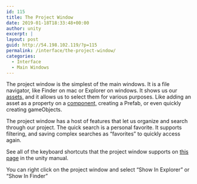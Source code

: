 ```yaml
---
id: 115
title: The Project Window
date: 2019-01-18T18:33:48+00:00
author: unity
excerpt: |
layout: post
guid: http://54.198.102.119/?p=115
permalink: /interface/the-project-window/
categories:
  - Interface
  - Main Windows
---
```

 

The project window is the simplest of the main windows. It is a file navigator, like Finder on mac or Explorer on windows. It shows us our [assets,](http://54.198.102.119/fundamentals/what-are-assets/) and it allows us to select them for various purposes. Like adding an asset as a property on a [component,](http://54.198.102.119/fundamentals/what-are-components/) creating a Prefab, or even quickly creating gameObjects.

The project window has a host of features that let us organize and search through our project. The quick search is a personal favorite. It supports filtering, and saving complex searches as &#8220;favorites&#8221; to quickly access again.

See all of the keyboard shortcuts that the project window supports on [this page](https://docs.unity3d.com/Manual/ProjectView.html) in the unity manual.

You can right click on the project window and select &#8220;Show In Explorer&#8221; or &#8220;Show In Finder&#8221;<figure class="wp-block-embed-youtube wp-block-embed is-type-video is-provider-youtube wp-embed-aspect-16-9 wp-has-aspect-ratio">

<div class="wp-block-embed__wrapper">
</div></figure>